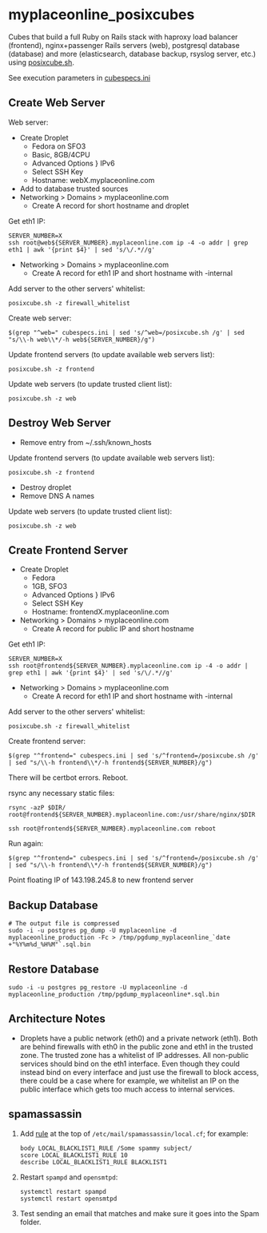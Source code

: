 # myplaceonline_posixcubes

Cubes that build a full Ruby on Rails stack with haproxy load balancer
(frontend), nginx+passenger Rails servers (web), postgresql database
(database) and more (elasticsearch, database backup, rsyslog server, etc.)
using [posixcube.sh](https://github.com/myplaceonline/posixcube).

See execution parameters in [cubespecs.ini](cubespecs.ini)

## Create Web Server

Web server:

* Create Droplet
  * Fedora on SFO3
  * Basic, 8GB/4CPU
  * Advanced Options } IPv6
  * Select SSH Key
  * Hostname: webX.myplaceonline.com
* Add to database trusted sources
* Networking > Domains > myplaceonline.com
  * Create A record for short hostname and droplet

Get eth1 IP:

    SERVER_NUMBER=X
    ssh root@web${SERVER_NUMBER}.myplaceonline.com ip -4 -o addr | grep eth1 | awk '{print $4}' | sed 's/\/.*//g'

* Networking > Domains > myplaceonline.com
  * Create A record for eth1 IP and short hostname with -internal

Add server to the other servers' whitelist:

    posixcube.sh -z firewall_whitelist
    
Create web server:

    $(grep "^web=" cubespecs.ini | sed 's/^web=/posixcube.sh /g' | sed "s/\\-h web\\*/-h web${SERVER_NUMBER}/g")

Update frontend servers (to update available web servers list):

    posixcube.sh -z frontend

Update web servers (to update trusted client list):

    posixcube.sh -z web

## Destroy Web Server

* Remove entry from ~/.ssh/known_hosts

Update frontend servers (to update available web servers list):

    posixcube.sh -z frontend

* Destroy droplet
* Remove DNS A names

Update web servers (to update trusted client list):

    posixcube.sh -z web

## Create Frontend Server

* Create Droplet
  * Fedora
  * 1GB, SFO3
  * Advanced Options } IPv6
  * Select SSH Key
  * Hostname: frontendX.myplaceonline.com
* Networking > Domains > myplaceonline.com
  * Create A record for public IP and short hostname

Get eth1 IP:

    SERVER_NUMBER=X
    ssh root@frontend${SERVER_NUMBER}.myplaceonline.com ip -4 -o addr | grep eth1 | awk '{print $4}' | sed 's/\/.*//g'

* Networking > Domains > myplaceonline.com
  * Create A record for eth1 IP and short hostname with -internal

Add server to the other servers' whitelist:

    posixcube.sh -z firewall_whitelist

Create frontend server:

    $(grep "^frontend=" cubespecs.ini | sed 's/^frontend=/posixcube.sh /g' | sed "s/\\-h frontend\\*/-h frontend${SERVER_NUMBER}/g")

There will be certbot errors. Reboot.

rsync any necessary static files:

    rsync -azP $DIR/ root@frontend${SERVER_NUMBER}.myplaceonline.com:/usr/share/nginx/$DIR

    ssh root@frontend${SERVER_NUMBER}.myplaceonline.com reboot

Run again:

    $(grep "^frontend=" cubespecs.ini | sed 's/^frontend=/posixcube.sh /g' | sed "s/\\-h frontend\\*/-h frontend${SERVER_NUMBER}/g")

Point floating IP of 143.198.245.8 to new frontend server

## Backup Database

    # The output file is compressed
    sudo -i -u postgres pg_dump -U myplaceonline -d myplaceonline_production -Fc > /tmp/pgdump_myplaceonline_`date +"%Y%m%d_%H%M"`.sql.bin

## Restore Database

    sudo -i -u postgres pg_restore -U myplaceonline -d myplaceonline_production /tmp/pgdump_myplaceonline*.sql.bin

## Architecture Notes

* Droplets have a public network (eth0) and a private network (eth1). Both are behind firewalls with eth0 in the
  public zone and eth1 in the trusted zone. The trusted zone has a whitelist of IP addresses. All non-public services
  should bind on the eth1 interface. Even though they could instead bind on every interface and just use the firewall
  to block access, there could be a case where for example, we whitelist an IP on the public interface which gets
  too much access to internal services.

## spamassassin

1. Add [rule](https://cwiki.apache.org/confluence/display/spamassassin/WritingRules) at the top of `/etc/mail/spamassassin/local.cf`; for example:
   ```
   body LOCAL_BLACKLIST1_RULE /Some spammy subject/
   score LOCAL_BLACKLIST1_RULE 10
   describe LOCAL_BLACKLIST1_RULE BLACKLIST1
   ```
1. Restart `spampd` and `opensmtpd`:
   ```
   systemctl restart spampd
   systemctl restart opensmtpd
   ```
1. Test sending an email that matches and make sure it goes into the Spam folder.
